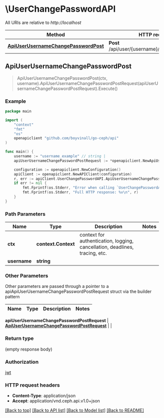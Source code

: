 # \UserChangePasswordAPI

All URIs are relative to *http://localhost*

Method | HTTP request | Description
------------- | ------------- | -------------
[**ApiUserUsernameChangePasswordPost**](UserChangePasswordAPI.md#ApiUserUsernameChangePasswordPost) | **Post** /api/user/{username}/change_password | 



## ApiUserUsernameChangePasswordPost

> ApiUserUsernameChangePasswordPost(ctx, username).ApiUserUsernameChangePasswordPostRequest(apiUserUsernameChangePasswordPostRequest).Execute()



### Example

```go
package main

import (
	"context"
	"fmt"
	"os"
	openapiclient "github.com/boyvinall/go-ceph/api"
)

func main() {
	username := "username_example" // string | 
	apiUserUsernameChangePasswordPostRequest := *openapiclient.NewApiUserUsernameChangePasswordPostRequest("NewPassword_example", "OldPassword_example") // ApiUserUsernameChangePasswordPostRequest |  (optional)

	configuration := openapiclient.NewConfiguration()
	apiClient := openapiclient.NewAPIClient(configuration)
	r, err := apiClient.UserChangePasswordAPI.ApiUserUsernameChangePasswordPost(context.Background(), username).ApiUserUsernameChangePasswordPostRequest(apiUserUsernameChangePasswordPostRequest).Execute()
	if err != nil {
		fmt.Fprintf(os.Stderr, "Error when calling `UserChangePasswordAPI.ApiUserUsernameChangePasswordPost``: %v\n", err)
		fmt.Fprintf(os.Stderr, "Full HTTP response: %v\n", r)
	}
}
```

### Path Parameters


Name | Type | Description  | Notes
------------- | ------------- | ------------- | -------------
**ctx** | **context.Context** | context for authentication, logging, cancellation, deadlines, tracing, etc.
**username** | **string** |  | 

### Other Parameters

Other parameters are passed through a pointer to a apiApiUserUsernameChangePasswordPostRequest struct via the builder pattern


Name | Type | Description  | Notes
------------- | ------------- | ------------- | -------------

 **apiUserUsernameChangePasswordPostRequest** | [**ApiUserUsernameChangePasswordPostRequest**](ApiUserUsernameChangePasswordPostRequest.md) |  | 

### Return type

 (empty response body)

### Authorization

[jwt](../README.md#jwt)

### HTTP request headers

- **Content-Type**: application/json
- **Accept**: application/vnd.ceph.api.v1.0+json

[[Back to top]](#) [[Back to API list]](../README.md#documentation-for-api-endpoints)
[[Back to Model list]](../README.md#documentation-for-models)
[[Back to README]](../README.md)

